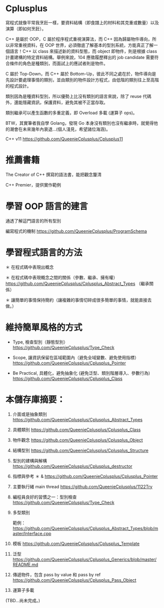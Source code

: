# Cplusplus

寫程式就像平常我烹飪一樣，要資料結構（即食譜上的材料和其克重或數量）以及 演算（即如何烹飪）。

C++ 是屬於 OOP，C 屬於程序程式重視演算法，而 C++ 因為歸屬物件導向，所以非常重視資料，在 OOP 世界，必須徹底了解基本的型別系統，方能真正了解一個語言！C++ 以 class 來描述新的資料型態，而 object 即物件，則是根據 class 計畫建構的特定資料結構。舉例來說，104 應徵履歷釋出的 job candidate 需要符合條件的角色是種類別，而面試上的應試者則是物件。

C 屬於 Top-Down，而 C++ 屬於 Bottom-Up，彼此不同之處在於，物件導向是先設計要處理事情的類別，並由類別的物件設計方程式，由低階的類別往上至高階的程式設計。

類別因為是種資料型別，所以優勢上比沒有類別的語言來說，除了 reuse 代碼外，還能隱藏資訊，保護資料，避免其被不正當存取。

類別繼承可以產生函數的多重定義，即 Overload 多載 (運算子 ops)。

BTW，其實筆者我自學 Golang，發現 Go 本身沒有類別也沒有繼承時，就覺得他的潮會在未來幾年內衰退...(個人淺見，希望諸位海涵)。

C++ v11 https://github.com/QueenieCplusplus/Cplusplus11

# 推薦書籍

  The Creator of C++ 撰寫的語法書，能把觀念釐清
  
  C++ Premier，提供實作範例

# 學習 OOP 語言的建言

通透了解這門語言的所有型別

編寫程式的機制
  https://github.com/QueenieCplusplus/ProgramSchema

# 學習程式語言的方法

＊ 在程式碼中表現出概念

＊ 在程式碼中表現概念之間的關係（參數、繼承、擁有權）
   https://github.com/QueenieCplusplus/Cplusplus_Abstract_Types （繼承關係）

＊ 讓簡單的事情保持簡約（讓複雜的事情切碎成很多簡單的事情，就能直接去做。）

# 維持簡單風格的方式

* Type, 檢查型別（靜態型別） 
  https://github.com/QueenieCplusplus/Type_Check

* Scope, 讓資訊保留在區域範圍內（避免全域變數、避免使用指標）
  https://github.com/QueenieCplusplus/Cplusplus_Pointer

* Be Practical, 具體化，避免抽象化 (避免泛型、類別階層導入、參數行為) 
  https://github.com/QueenieCplusplus/Cplusplus_Class

# 本儲存庫摘要：

1. 介面或是抽象類別
  https://github.com/QueenieCplusplus/Cplusplus_Abstract_Types
  
2. 具體類別
  https://github.com/QueenieCplusplus/Cplusplus_Class
  
3. 物件觀念
  https://github.com/QueenieCplusplus/Cplusplus_Object
  
4. 結構型別
  https://github.com/QueenieCplusplus/Cplusplus_Structure
  
5. 型別的建構與解構
  https://github.com/QueenieCplusplus/Cplusplus_destructor
  
6. 指標與參考 ＊ &
  https://github.com/QueenieCplusplus/Cplusplus_Pointer
  
7. 主要執行緒 main thread
  https://github.com/QueenieCplusplus/1122Try
  
8. 編程員良好的習慣之一：型別檢查
  https://github.com/QueenieCplusplus/Type_Check
  
9. 多型類別

   範例：
   https://github.com/QueenieCplusplus/Cplusplus_Abstract_Types/blob/master/Interface.cpp

10. 模板
  https://github.com/QueenieCplusplus/Cplusplus_Template

11. 泛型
  https://github.com/QueenieCplusplus/Cplusplus_Generics/blob/master/README.md

12. 傳遞物件，包含 pass by value 和 pass by ref
  https://github.com/QueenieCplusplus/Cplusplus_Pass_Object

13. 運算子多載

(TBD...尚未完成。)









